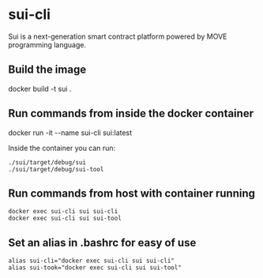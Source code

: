 # sui-cli
Sui is a next-generation smart contract platform powered by MOVE programming language.

## Build the image

docker build -t sui . 

## Run commands from inside the docker container

docker run -it --name sui-cli sui:latest

Inside the container you can run:

    ./sui/target/debug/sui
    ./sui/target/debug/sui-tool

## Run commands from host with container running

    docker exec sui-cli sui sui-cli
    docker exec sui-cli sui sui-tool
    
## Set an alias in .bashrc for easy of use 

    alias sui-cli="docker exec sui-cli sui sui-cli"
    alias sui-took="docker exec sui-cli sui sui-tool"
